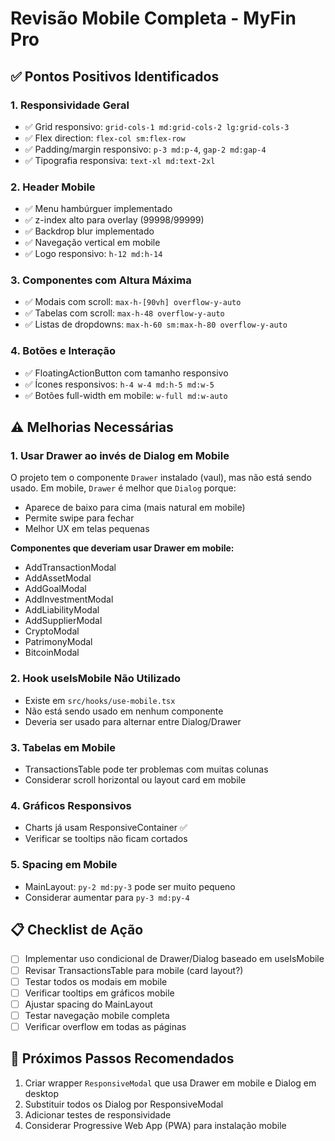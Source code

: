# Revisão Mobile Completa - MyFin Pro

## ✅ Pontos Positivos Identificados

### 1. **Responsividade Geral**
- ✅ Grid responsivo: `grid-cols-1 md:grid-cols-2 lg:grid-cols-3`
- ✅ Flex direction: `flex-col sm:flex-row`
- ✅ Padding/margin responsivo: `p-3 md:p-4`, `gap-2 md:gap-4`
- ✅ Tipografia responsiva: `text-xl md:text-2xl`

### 2. **Header Mobile**
- ✅ Menu hambúrguer implementado
- ✅ z-index alto para overlay (99998/99999)
- ✅ Backdrop blur implementado
- ✅ Navegação vertical em mobile
- ✅ Logo responsivo: `h-12 md:h-14`

### 3. **Componentes com Altura Máxima**
- ✅ Modais com scroll: `max-h-[90vh] overflow-y-auto`
- ✅ Tabelas com scroll: `max-h-48 overflow-y-auto`
- ✅ Listas de dropdowns: `max-h-60 sm:max-h-80 overflow-y-auto`

### 4. **Botões e Interação**
- ✅ FloatingActionButton com tamanho responsivo
- ✅ Ícones responsivos: `h-4 w-4 md:h-5 md:w-5`
- ✅ Botões full-width em mobile: `w-full md:w-auto`

## ⚠️ Melhorias Necessárias

### 1. **Usar Drawer ao invés de Dialog em Mobile**
O projeto tem o componente `Drawer` instalado (vaul), mas não está sendo usado. Em mobile, `Drawer` é melhor que `Dialog` porque:
- Aparece de baixo para cima (mais natural em mobile)
- Permite swipe para fechar
- Melhor UX em telas pequenas

**Componentes que deveriam usar Drawer em mobile:**
- AddTransactionModal
- AddAssetModal
- AddGoalModal
- AddInvestmentModal
- AddLiabilityModal
- AddSupplierModal
- CryptoModal
- PatrimonyModal
- BitcoinModal

### 2. **Hook useIsMobile Não Utilizado**
- Existe em `src/hooks/use-mobile.tsx`
- Não está sendo usado em nenhum componente
- Deveria ser usado para alternar entre Dialog/Drawer

### 3. **Tabelas em Mobile**
- TransactionsTable pode ter problemas com muitas colunas
- Considerar scroll horizontal ou layout card em mobile

### 4. **Gráficos Responsivos**
- Charts já usam ResponsiveContainer ✅
- Verificar se tooltips não ficam cortados

### 5. **Spacing em Mobile**
- MainLayout: `py-2 md:py-3` pode ser muito pequeno
- Considerar aumentar para `py-3 md:py-4`

## 📋 Checklist de Ação

- [ ] Implementar uso condicional de Drawer/Dialog baseado em useIsMobile
- [ ] Revisar TransactionsTable para mobile (card layout?)
- [ ] Testar todos os modais em mobile
- [ ] Verificar tooltips em gráficos mobile
- [ ] Ajustar spacing do MainLayout
- [ ] Testar navegação mobile completa
- [ ] Verificar overflow em todas as páginas

## 🔧 Próximos Passos Recomendados

1. Criar wrapper `ResponsiveModal` que usa Drawer em mobile e Dialog em desktop
2. Substituir todos os Dialog por ResponsiveModal
3. Adicionar testes de responsividade
4. Considerar Progressive Web App (PWA) para instalação mobile
